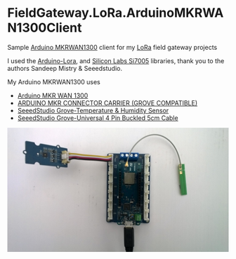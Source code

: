 # FieldGateway.LoRa.ArduinoMKRWAN1300Client

Sample [Arduino MKRWAN1300](https://www.arduino.cc/en/Guide/MKRWAN1300) client for my [LoRa](https://lora-alliance.org/) field gateway projects

I used the [Arduino-Lora](https://github.com/sandeepmistry/arduino-LoRa), and [Silicon Labs Si7005](https://github.com/Seeed-Studio/Grove_Temper_Humidity_TH02) libraries, thank you to the authors Sandeep Mistry & Seeedstudio.

My Arduino MKRWAN1300  uses
* [Arduino MKR WAN 1300](https://www.seeedstudio.com/ARDUINO-MKR-WAN-1300-LORA-CONNECTIVIT-p-3164.html)
* [ARDUINO MKR CONNECTOR CARRIER (GROVE COMPATIBLE) ](https://www.seeedstudio.com/ARDUINO-MKR-CONNECTOR-CARRIER-GROVE-COMPATIBL-p-3171.html)
* [SeeedStudio Grove-Temperature & Humidity Sensor ](https://www.seeedstudio.com/Grove-Temperature%26Humidity-Sensor-%28High-Accuracy-%26-Mini%29-p-1921.html)
* [SeeedStudio Grove-Universal 4 Pin Buckled 5cm Cable](https://www.seeedstudio.com/Grove-Universal-4-Pin-Buckled-5cm-Cable-%285-PCs-Pack%29-p-925.html)


![Arduino MKRWAN 1300 lient](ArduinoMKR1300Device.jpg)
